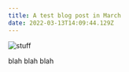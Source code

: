 ```yaml
---
title: A test blog post in March
date: 2022-03-13T14:09:44.129Z
---
```


![stuff](https://res.cloudinary.com/deepgram/image/upload/v1637245985/sample.jpg "blah")

blah blah blah
